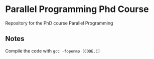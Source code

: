 # Parallel Programming Phd Course
Repository for the PhD course Parallel Programming


## Notes
Compile the code with
```gcc -fopenmp [CODE.C]```
